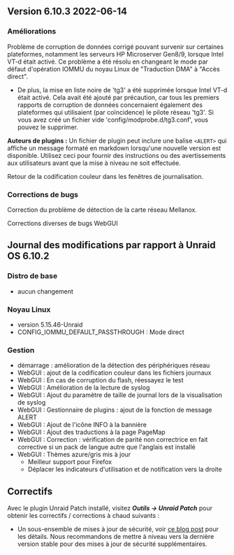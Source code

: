 ## Version 6.10.3 2022-06-14

### Améliorations

Problème de corruption de données corrigé pouvant survenir sur certaines plateformes, notamment les serveurs HP Microserver Gen8/9, lorsque Intel VT-d était activé.
Ce problème a été résolu en changeant le mode par défaut d'opération IOMMU du noyau Linux de "Traduction DMA" à "Accès direct".

- De plus, la mise en liste noire de 'tg3' a été supprimée lorsque Intel VT-d était activé. Cela avait été ajouté par précaution, car tous les premiers rapports de corruption de données concernaient également des plateformes qui utilisaient (par coïncidence) le pilote réseau 'tg3'. Si vous avez créé un fichier vide 'config/modprobe.d/tg3.conf', vous pouvez le supprimer.

**Auteurs de plugins :** Un fichier de plugin peut inclure une balise `<ALERT>` qui affiche un message formaté en markdown lorsqu'une nouvelle version est disponible.
Utilisez ceci pour fournir des instructions ou des avertissements aux utilisateurs avant que la mise à niveau ne soit effectuée.

Retour de la codification couleur dans les fenêtres de journalisation.

### Corrections de bugs

Correction du problème de détection de la carte réseau Mellanox.

Corrections diverses de bugs WebGUI

## Journal des modifications par rapport à Unraid OS 6.10.2

### Distro de base

- aucun changement

### Noyau Linux

- version 5.15.46-Unraid
- CONFIG\_IOMMU\_DEFAULT\_PASSTHROUGH : Mode direct

### Gestion

- démarrage : amélioration de la détection des périphériques réseau
- WebGUI : ajout de la codification couleur dans les fichiers journaux
- WebGUI : En cas de corruption du flash, réessayez le test
- WebGUI : Amélioration de la lecture de syslog
- WebGUI : Ajout du paramètre de taille de journal lors de la visualisation de syslog
- WebGUI : Gestionnaire de plugins : ajout de la fonction de message ALERT
- WebGUI : Ajout de l'icône INFO à la bannière
- WebGUI : Ajout des traductions à la page PageMap
- WebGUI : Correction : vérification de parité non correctrice en fait corrective si un pack de langue autre que l'anglais est installé
- WebGUI : Thèmes azure/gris mis à jour
  - Meilleur support pour Firefox
  - Déplacer les indicateurs d'utilisation et de notification vers la droite

## Correctifs

Avec le plugin Unraid Patch installé, visitez _**Outils → Unraid Patch**_ pour obtenir les correctifs / corrections à chaud suivants :

- Un sous-ensemble de mises à jour de sécurité, voir [ce blog post](https://unraid.net/blog/cvd) pour les détails. Nous recommandons de mettre à niveau vers la dernière version stable pour des mises à jour de sécurité supplémentaires.
